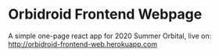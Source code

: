 # Orbidroid Frontend Webpage
A simple one-page react app for 2020 Summer Orbital, live on: http://orbidroid-frontend-web.herokuapp.com
